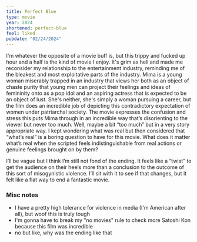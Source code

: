 ```yaml
---
title: Perfect Blue
type: movie
year: 2024
shortened: perfect-blue
feel: liked
pubdate: "02/24/2024"
---
```


I'm whatever the opposite of a movie buff is, but this trippy and fucked up hour and a half is the kind of movie I enjoy. It's grim as hell and made me reconsider my relationship to the entertainment industry, reminding me of the bleakest and most exploitative parts of the industry. Mima is a young woman miserably trapped in an industry that views her both as an object of chaste purity that young men can project their feelings and ideas of femininity onto as a pop idol and an aspiring actress that is expected to be an object of lust. She's neither, she's simply a woman pursuing a career, but the film does an incredible job of depicting this contradictory expectation of women under patriarchal society. The movie expresses the confusion and stress this puts Mima through in an incredible way that’s disorienting to the viewer but never too much. Well, maybe a bit “too much” but in a very story appropriate way. I kept wondering what was real but then considered that “what’s real” is a boring question to have for this movie. What does it matter what’s real when the scripted feels indistinguishable from real actions or genuine feelings brought on by them?  
  
I’ll be vague but I think I’m still not fond of the ending. It feels like a “twist” to get the audience on their heels more than a conclusion to the outcome of this sort of misogynistic violence. I’ll sit with it to see if that changes, but it felt like a flat way to end a fantastic movie.  

### Misc notes

* I have a pretty high tolerance for violence in media (I'm American after all), but woof this is truly tough
* I'm gonna have to break my "no movies" rule to check more Satoshi Kon because this film was incredible
* no but like, why was the ending like that  
